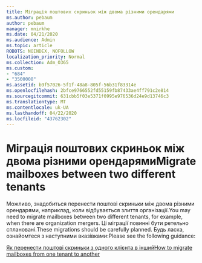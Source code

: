 ```yaml
---
title: Міграція поштових скриньок між двома різними орендарями
ms.author: pebaum
author: pebaum
manager: mnirkhe
ms.date: 04/21/2020
ms.audience: Admin
ms.topic: article
ROBOTS: NOINDEX, NOFOLLOW
localization_priority: Normal
ms.collection: Adm_O365
ms.custom:
- "684"
- "3500008"
ms.assetid: b9f57026-5f1f-48a8-805f-56b31f83314e
ms.openlocfilehash: 2bfce9766552fd55159fb87433ae4ff791c2e814
ms.sourcegitcommit: 631cbb5f03e5371f0995e976536d24e9d13746c3
ms.translationtype: MT
ms.contentlocale: uk-UA
ms.lasthandoff: 04/22/2020
ms.locfileid: "43762302"
---
```

# <a name="migrate-mailboxes-between-two-different-tenants"></a><span data-ttu-id="de288-102">Міграція поштових скриньок між двома різними орендарями</span><span class="sxs-lookup"><span data-stu-id="de288-102">Migrate mailboxes between two different tenants</span></span>

<span data-ttu-id="de288-103">Можливо, знадобиться перенести поштові скриньки між двома різними орендарями, наприклад, коли відбувається злиття організації.</span><span class="sxs-lookup"><span data-stu-id="de288-103">You may need to migrate mailboxes between two different tenants, for example, when there are organization mergers.</span></span> <span data-ttu-id="de288-104">Ці міграції повинні бути ретельно сплановані.</span><span class="sxs-lookup"><span data-stu-id="de288-104">These migrations should be carefully planned.</span></span> <span data-ttu-id="de288-105">Будь ласка, ознайомтеся з наступними вказівками:</span><span class="sxs-lookup"><span data-stu-id="de288-105">Please see the following guidance:</span></span>
  
[<span data-ttu-id="de288-106">Як перенести поштові скриньки з одного клієнта в інший</span><span class="sxs-lookup"><span data-stu-id="de288-106">How to migrate mailboxes from one tenant to another</span></span>](https://docs.microsoft.com/Exchange/mailbox-migration/migrate-mailboxes-across-tenants)
  